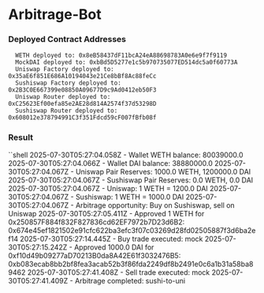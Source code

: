 
# Arbitrage-Bot

### Deployed Contract Addresses
```shell
  WETH deployed to: 0x8eB58437dF11bcA24eA88698783A0e6e9f7f9119
  MockDAI deployed to: 0xbBd5D5277e1c5b970735077ED514dc5a0f60773A
  Uniswap Factory deployed to: 0x35aE6f851E686A10194043e21Ce8bBf8Ac88feCc
  Sushiswap Factory deployed to: 0x2B3C0E667399e08850A09677D9c9Ad0412eb50F3
  Uniswap Router deployed to: 0xC25623Ef00efa85e2AE28d814A2574f37d53298D
  Sushiswap Router deployed to: 0x608012e378794991C3f351Fdcd59cF007fBfb08f
```


### Result
``shell
2025-07-30T05:27:04.058Z - Wallet WETH balance: 80039000.0
2025-07-30T05:27:04.066Z - Wallet DAI balance: 38880000.0
2025-07-30T05:27:04.067Z - Uniswap Pair Reserves: 1000.0 WETH, 1200000.0 DAI
2025-07-30T05:27:04.067Z - Sushiswap Pair Reserves: 0.0 WETH, 0.0 DAI
2025-07-30T05:27:04.067Z - Uniswap: 1 WETH = 1200.0 DAI
2025-07-30T05:27:04.067Z - Sushiswap: 1 WETH = 1000.0 DAI
2025-07-30T05:27:04.067Z - Arbitrage opportunity: Buy on Sushiswap, sell on Uniswap
2025-07-30T05:27:05.411Z - Approved 1 WETH for 0x250857F884f832F827836cd62EF7972b7D23d6B2: 0x674e45ef1821502e91cfc622ba3efc3f07c03269d28fd02505887f3d6ba2ef14
2025-07-30T05:27:14.445Z - Buy trade executed: mock
2025-07-30T05:27:15.242Z - Approved 1000.0 DAI for 0xf10d49b09277aD70213B0da8A42E61f3032476B5: 0xb083ecab8bb2bf8fea3acab52b3f86fda2249df8b2491e0c6a1b31a58ba89462
2025-07-30T05:27:41.408Z - Sell trade executed: mock
2025-07-30T05:27:41.409Z - Arbitrage completed: sushi-to-uni

```